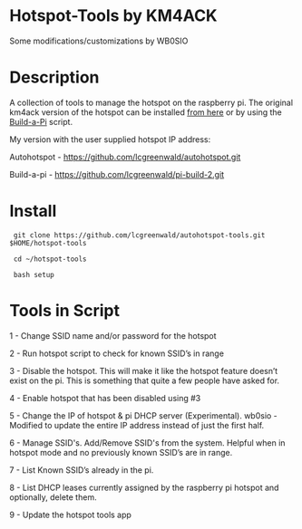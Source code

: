 # Hotspot-Tools by KM4ACK
Some modifications/customizations by WB0SIO

# Description

A collection of tools to manage the hotspot on the raspberry pi.
The original km4ack version of the hotspot can be installed [from here](https://youtu.be/qMT-0mz1lkI)
or by using the [Build-a-Pi](https://github.com/km4ack/pi-build) script.

My version with the user supplied hotspot IP address:

Autohotspot - https://github.com/lcgreenwald/autohotspot.git

Build-a-pi - https://github.com/lcgreenwald/pi-build-2.git

# Install

     git clone https://github.com/lcgreenwald/autohotspot-tools.git $HOME/hotspot-tools 

     cd ~/hotspot-tools

     bash setup

# Tools in Script

1 - Change SSID name and/or password for the hotspot 

2 - Run hotspot script to check for known SSID’s in range

3 - Disable the hotspot. This will make it like the hotspot feature doesn’t exist on the pi. This is something that quite a few people have asked for.

4 - Enable hotspot that has been disabled using #3

5 - Change the IP of hotspot & pi DHCP server (Experimental). wb0sio - Modified to update the entire IP address instead of just the first half.

6 - Manage SSID's. Add/Remove SSID's from the system. Helpful when in hotspot mode and no previously known SSID’s are in range.

7 - List Known SSID’s already in the pi.

8 - List DHCP leases currently assigned by the raspberry pi hotspot and optionally, delete them.

9 - Update the hotspot tools app

